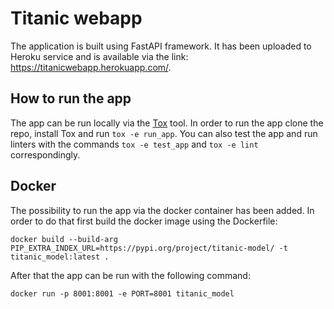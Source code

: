 # Titanic webapp
The application is built using FastAPI framework. 
It has been uploaded to Heroku service and is available via the link: https://titanicwebapp.herokuapp.com/.

## How to run the app
The app can be run locally via the [Tox](https://pypi.org/project/tox/) tool. In order to run the app 
clone the repo, install Tox and run `tox -e run_app`. You can also test the app and run linters with the commands
`tox -e test_app` and `tox -e lint` correspondingly.

## Docker
The possibility to run the app via the docker container has been added. 
In order to do that first build the docker image using the Dockerfile:

`docker build --build-arg 
PIP_EXTRA_INDEX_URL=https://pypi.org/project/titanic-model/ -t titanic_model:latest .`

After that the app can be run with the following command:

`docker run -p 8001:8001 -e PORT=8001 titanic_model`